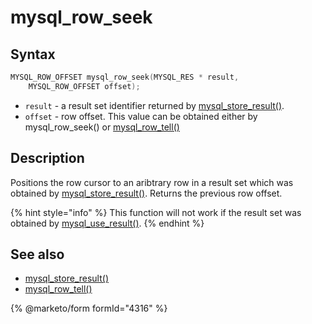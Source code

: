 # mysql\_row\_seek

## Syntax

```c
MYSQL_ROW_OFFSET mysql_row_seek(MYSQL_RES * result,
    MYSQL_ROW_OFFSET offset);
```

* `result` - a result set identifier returned by [mysql\_store\_result()](mysql_store_result.md).
* `offset` - row offset. This value can be obtained either by mysql\_row\_seek() or [mysql\_row\_tell()](mysql_row_tell.md)

## Description

Positions the row cursor to an aribtrary row in a result set which was obtained by [mysql\_store\_result()](mysql_store_result.md). Returns the previous row offset.

{% hint style="info" %}
This function will not work if the result set was obtained by [mysql\_use\_result()](mysql_use_result.md).
{% endhint %}

## See also

* [mysql\_store\_result()](mysql_store_result.md)
* [mysql\_row\_tell()](mysql_row_tell.md)


{% @marketo/form formId="4316" %}
